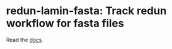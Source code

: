 # redun-lamin-fasta: Track redun workflow for fasta files

Read the [docs](https://lamin.ai/docs/redun-lamin-fasta).
